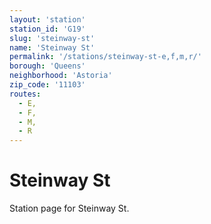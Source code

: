 ```yaml
---
layout: 'station'
station_id: 'G19'
slug: 'steinway-st'
name: 'Steinway St'
permalink: '/stations/steinway-st-e,f,m,r/'
borough: 'Queens'
neighborhood: 'Astoria'
zip_code: '11103'
routes:
  - E,
  - F,
  - M,
  - R
---
```

# Steinway St

Station page for Steinway St.
